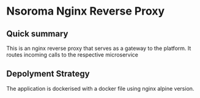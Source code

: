 
# Nsoroma Nginx Reverse Proxy #

## Quick summary ##

This is an nginx reverse proxy that serves as a gateway to the platform. It routes incoming calls to the respective microservice

## Depolyment Strategy
The application is dockerised with a docker file using nginx alpine version.